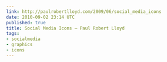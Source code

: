 ```yaml
---
link: http://paulrobertlloyd.com/2009/06/social_media_icons
date: 2010-09-02 23:14 UTC
published: true
title: Social Media Icons — Paul Robert Lloyd
tags:
- socialmedia
- graphics
- icons
---
```



